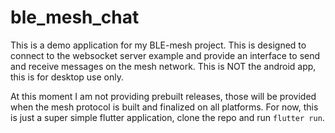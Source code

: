 # ble_mesh_chat

This is a demo application for my BLE-mesh project. This is designed to connect to the websocket server example and provide an interface to send and receive messages on the mesh network. This is NOT the android app, this is for desktop use only.

At this moment I am not providing prebuilt releases, those will be provided when the mesh protocol is built and finalized on all platforms. For now, this is just a super simple flutter application, clone the repo and run `flutter run`.
